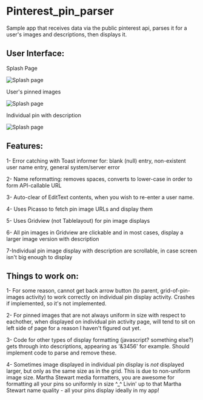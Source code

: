 # Pinterest_pin_parser
Sample app that receives data via the public pinterest api, parses it for a user's images and descriptions, then displays it.

## User Interface:

Splash Page

![Splash page](http://i1280.photobucket.com/albums/a495/Corinne_Cameron_Nakashima/android%20apps/Screenshot_2015-07-27-20-45-33_zpsmenamhmd.png)

User's pinned images

![Splash page](https://dl.dropboxusercontent.com/u/42465091/website/images/pinuser_grid.png)

Individual pin with description

![Splash page](https://dl.dropboxusercontent.com/u/42465091/website/images/pin_individ.png)

## Features:

1- Error catching with Toast informer for: blank (null) entry, non-existent user name entry, general system/server error

2- Name reformatting: removes spaces, converts to lower-case in order to form API-callable URL

3- Auto-clear of EditText contents, when you wish to re-enter a user name.

4- Uses Picasso to fetch pin image URLs and display them

5- Uses Gridview (not Tablelayout) for pin image displays

6- All pin images in Gridview are clickable and in most cases, display a larger image version with description

7-Individual pin image display with description are scrollable, in case screen isn't big enough to display

## Things to work on:

1- For some reason, cannot get back arrow button (to parent, grid-of-pin-images activity) to work correctly on individual pin display activity.  Crashes if implemented, so it's not implemented.

2- For pinned images that are not always uniform in size with respect to eachother, when displayed on individual pin activity page, will tend to sit on left side of page for a reason I haven't figured out yet.

3- Code for other types of display formatting (javascript? something else?) gets through into descriptions, appearing as '&3456' for example.  Should implement code to parse and remove these.

4- Sometimes image displayed in individual pin display is *not* displayed larger, but only as the same size as in the grid.  This is due to non-uniform image size.  Martha Stewart media formatters, you are awesome for formatting all your pins so uniformly in size 
^_^ Livin' up to that Martha Stewart name quality - all your pins display ideally in my app!
